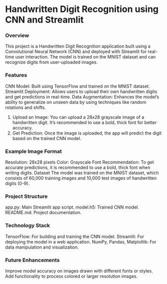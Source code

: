 # Handwritten Digit Recognition using CNN and Streamlit

### Overview
This project is a Handwritten Digit Recognition application built using a Convolutional Neural Network (CNN) and deployed with Streamlit for real-time user interaction. The model is trained on the MNIST dataset and can recognize digits from user-uploaded images.

###  Features
CNN Model: Built using TensorFlow and trained on the MNIST dataset.
Streamlit Deployment: Allows users to upload their own handwritten digits and get predictions in real-time.
Data Augmentation: Enhances the model’s ability to generalize on unseen data by using techniques like random rotations and shifts.

1. Upload an Image: You can upload a 28x28 grayscale image of a handwritten digit. It’s recommended to use a bold, thick font for better accuracy.
2. Get Prediction: Once the image is uploaded, the app will predict the digit based on the trained CNN model.

### Example Image Format
Resolution: 28x28 pixels
Color: Grayscale
Font Recommendation: To get accurate predictions, it is recommended to use a bold, thick font when writing digits.
Dataset
The model was trained on the MNIST dataset, which consists of 60,000 training images and 10,000 test images of handwritten digits (0-9).

### Project Structure
app.py: Main Streamlit app script.
model.h5: Trained CNN model.
README.md: Project documentation.

### Technology Stack
TensorFlow: For building and training the CNN model.
Streamlit: For deploying the model in a web application.
NumPy, Pandas, Matplotlib: For data manipulation and visualization.

### Future Enhancements
Improve model accuracy on images drawn with different fonts or styles.
Add functionality to process colored or larger resolution images.
